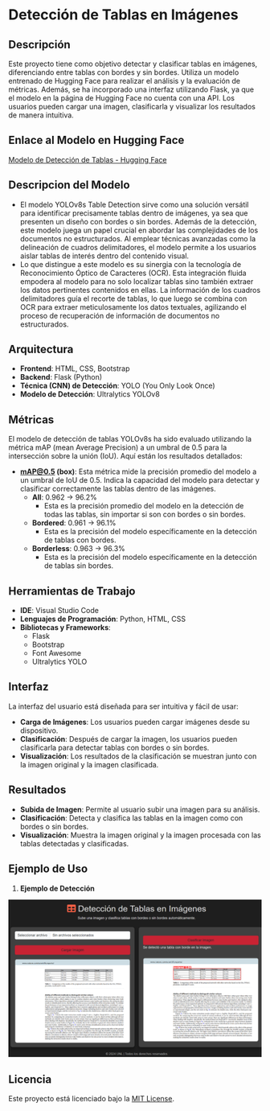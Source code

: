 # Detección de Tablas en Imágenes

## Descripción
Este proyecto tiene como objetivo detectar y clasificar tablas en imágenes, diferenciando entre tablas con bordes y sin bordes. Utiliza un modelo entrenado de Hugging Face para realizar el análisis y la evaluación de métricas. Además, se ha incorporado una interfaz utilizando Flask, ya que el modelo en la página de Hugging Face no cuenta con una API. Los usuarios pueden cargar una imagen, clasificarla y visualizar los resultados de manera intuitiva.

## Enlace al Modelo en Hugging Face
[Modelo de Detección de Tablas - Hugging Face](https://huggingface.co/foduucom/table-detection-and-extraction)

## Descripcion del Modelo
- El modelo YOLOv8s Table Detection sirve como una solución versátil para identificar precisamente tablas dentro de imágenes, ya sea que presenten un diseño con bordes o sin bordes. Además de la detección, este modelo juega un papel crucial en abordar las complejidades de los documentos no estructurados. Al emplear técnicas avanzadas como la delineación de cuadros delimitadores, el modelo permite a los usuarios aislar tablas de interés dentro del contenido visual.
- Lo que distingue a este modelo es su sinergia con la tecnología de Reconocimiento Óptico de Caracteres (OCR). Esta integración fluida empodera al modelo para no solo localizar tablas sino también extraer los datos pertinentes contenidos en ellas. La información de los cuadros delimitadores guía el recorte de tablas, lo que luego se combina con OCR para extraer meticulosamente los datos textuales, agilizando el proceso de recuperación de información de documentos no estructurados.

## Arquitectura
- **Frontend**: HTML, CSS, Bootstrap
- **Backend**: Flask (Python)
- **Técnica (CNN) de Detección**: YOLO (You Only Look Once)
- **Modelo de Detección**: Ultralytics YOLOv8

## Métricas
El modelo de detección de tablas YOLOv8s ha sido evaluado utilizando la métrica mAP (mean Average Precision) a un umbral de 0.5 para la intersección sobre la unión (IoU). Aquí están los resultados detallados:

- **mAP@0.5 (box)**: Esta métrica mide la precisión promedio del modelo a un umbral de IoU de 0.5. Indica la capacidad del modelo para detectar y clasificar correctamente las tablas dentro de las imágenes.
  - **All**: 0.962 -> 96.2%
    - Esta es la precisión promedio del modelo en la detección de todas las tablas, sin importar si son con bordes o sin bordes.
  - **Bordered**: 0.961 -> 96.1%
    - Esta es la precisión del modelo específicamente en la detección de tablas con bordes.
  - **Borderless**: 0.963 -> 96.3%
    - Esta es la precisión del modelo específicamente en la detección de tablas sin bordes.


## Herramientas de Trabajo
- **IDE**: Visual Studio Code
- **Lenguajes de Programación**: Python, HTML, CSS
- **Bibliotecas y Frameworks**:
  - Flask
  - Bootstrap
  - Font Awesome
  - Ultralytics YOLO

## Interfaz
La interfaz del usuario está diseñada para ser intuitiva y fácil de usar:
- **Carga de Imágenes**: Los usuarios pueden cargar imágenes desde su dispositivo.
- **Clasificación**: Después de cargar la imagen, los usuarios pueden clasificarla para detectar tablas con bordes o sin bordes.
- **Visualización**: Los resultados de la clasificación se muestran junto con la imagen original y la imagen clasificada.

## Resultados
- **Subida de Imagen**: Permite al usuario subir una imagen para su análisis.
- **Clasificación**: Detecta y clasifica las tablas en la imagen como con bordes o sin bordes.
- **Visualización**: Muestra la imagen original y la imagen procesada con las tablas detectadas y clasificadas.

## Ejemplo de Uso

1. **Ejemplo de Detección**

<p align="center">
  <img src="https://github.com/DiegoFernandoLojanTN/ClasificacionTablas_Model/blob/master/calasificado.png" alt="Ejemplo de Detección">
</p>

## Licencia
Este proyecto está licenciado bajo la [MIT License](LICENSE).


